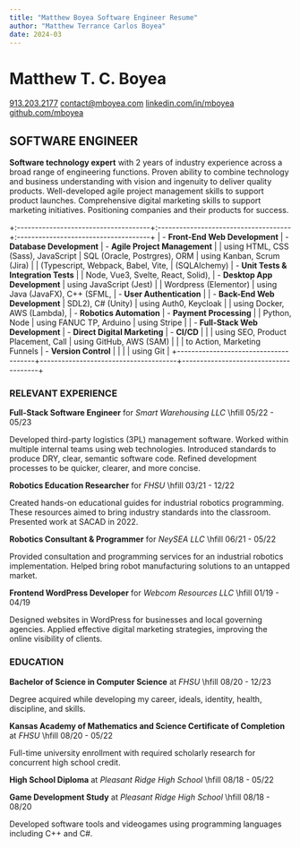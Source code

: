 ```yaml
---
title: "Matthew Boyea Software Engineer Resume"
author: "Matthew Terrance Carlos Boyea"
date: 2024-03
---
```

# Matthew T. C. Boyea
[913.203.2177](tel:9132032177) [contact@mboyea.com](mailto:contact@mboyea.com) [linkedin.com/in/mboyea](https://www.linkedin.com/in/mboyea/) [github.com/mboyea](https://github.com/mboyea)

## SOFTWARE ENGINEER
**Software technology expert** with 2 years of industry experience across a broad range of engineering functions. Proven ability to combine technology and business understanding with vision and ingenuity to deliver quality products. Well-developed agile project management skills to support product launches. Comprehensive digital marketing skills to support marketing initiatives. Positioning companies and their products for success.

+:-------------------------------------+:-------------------------------------+:-------------------------------------+
| - **Front-End Web Development**      | - **Database Development**           | - **Agile Project Management**       |
|   using HTML, CSS (Sass), JavaScript |   SQL (Oracle, Postrgres), ORM       |   using Kanban, Scrum (Jira)         |
|   (Typescript, Webpack, Babel, Vite, |   (SQLAlchemy)                       | - **Unit Tests & Integration Tests** |
|   Node, Vue3, Svelte, React, Solid), | - **Desktop App Development**        |   using JavaScript (Jest)            |
|   Wordpress (Elementor)              |   using Java (JavaFX), C++ (SFML,    | - **User Authentication**            |
| - **Back-End Web Development**       |   SDL2), C# (Unity)                  |   using Auth0, Keycloak              |
|   using Docker, AWS (Lambda),        | - **Robotics Automation**            | - **Payment Processing**             |
|   Python, Node                       |   using FANUC TP, Arduino            |   using Stripe                       |
| - **Full-Stack Web Development**     | - **Direct Digital Marketing**       | - **CI/CD**                          |
|                                      |   using SEO, Product Placement, Call |   using GitHub, AWS (SAM)            |
|                                      |   to Action, Marketing Funnels       | - **Version Control**                |
|                                      |                                      |   using Git                          |
+--------------------------------------+--------------------------------------+--------------------------------------+

### RELEVANT EXPERIENCE
**Full-Stack Software Engineer** for *Smart Warehousing LLC* \hfill 05/22 - 05/23

Developed third-party logistics (3PL) management software. Worked within multiple internal teams using web technologies. Introduced standards to produce DRY, clear, semantic software code. Refined development processes to be quicker, clearer, and more concise.

**Robotics Education Researcher** for *FHSU* \hfill 03/21 - 12/22

Created hands-on educational guides for industrial robotics programming. These resources aimed to bring industry standards into the classroom. Presented work at SACAD in 2022.

**Robotics Consultant & Programmer** for *NeySEA LLC* \hfill 06/21 - 05/22

Provided consultation and programming services for an industrial robotics implementation. Helped bring robot manufacturing solutions to an untapped market.

**Frontend WordPress Developer** for *Webcom Resources LLC* \hfill 01/19 - 04/19

Designed websites in WordPress for businesses and local governing agencies. Applied effective digital marketing strategies, improving the online visibility of clients.

### EDUCATION
**Bachelor of Science in Computer Science** at *FHSU* \hfill 08/20 - 12/23

Degree acquired while developing my career, ideals, identity, health, discipline, and skills.

**Kansas Academy of Mathematics and Science Certificate of Completion** at *FHSU* \hfill 08/20 - 05/22

Full-time university enrollment with required scholarly research for concurrent high school credit.

**High School Diploma** at *Pleasant Ridge High School* \hfill 08/18 - 05/22

**Game Development Study** at *Pleasant Ridge High School* \hfill 08/18 - 08/20

Developed software tools and videogames using programming languages including C++ and C#.


